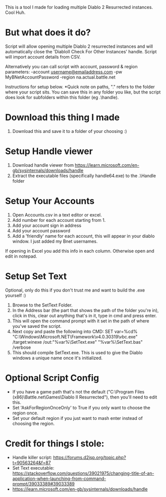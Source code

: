 This is a tool I made for loading multiple Diablo 2 Resurrected instances. Cool Huh.

# But what does it do? #
Script will allow opening multiple Diablo 2 resurrected instances and will automatically close the 'DiabloII Check For Other Instances' handle.
Script will import account details from CSV. 

Alternatively you can call script with account, password & region parameters: -account username@emailaddress.com  -pw MyBNetAccountPassword -region na.actual.battle.net

Instructions for setup below.
*Quick note on paths, ".\" refers to the folder where your script sits. You can save this in any folder you like, but the script does look for subfolders within this folder (eg .\handle). 

# Download this thing I made #
1. Download this and save it to a folder of your choosing :)

# Setup Handle viewer #
1. Download handle viewer from https://learn.microsoft.com/en-gb/sysinternals/downloads/handle
2. Extract the executable files (specifically handle64.exe) to the .\Handle folder

# Setup Your Accounts #
1. Open Accounts.csv in a text editor or excel.
2. Add number for each account starting from 1.
3. Add your account sign in address
4. Add your account password
5. Add a 'friendly' name for each account, this will appear in your diablo window. I just added my Bnet usernames.

If opening in Excel you add this info in each column. Otherwise open and edit in notepad.

# Setup Set Text #
Optional, only do this if you don't trust me and want to build the .exe yourself :)

1. Browse to the SetText Folder.
2. In the Address bar (the part that shows the path of the folder you're in), click in this, clear out anything that's in it, type in cmd and press enter.
3. This will open the command prompt with it set in the path of where you've saved the script.
4. Next copy and paste the following into CMD:
	SET var=%cd%
	"C:\Windows\Microsoft.NET\Framework\v4.0.30319\vbc.exe" /target:winexe /out:"%var%\SetText.exe" "%var%\SetText.bas" /verbose
5. This should compile SetText.exe. This is used to give the Diablo windows a unique name once it's initialized.

# Optional Script Config #
- If you have a game path that's not the default ("C:\Program Files (x86)\Battle.net\Games\Diablo II Resurrected"), then you'll need to edit this.
- Set 'AskForRegionOnceOnly' to True if you only want to choose the region once.
- Set your default region if you just want to mash enter instead of choosing the region.

# Credit for things I stole: #
- Handle killer script: https://forums.d2jsp.org/topic.php?t=90563264&f=87
- Set Text executable: https://stackoverflow.com/questions/39021975/changing-title-of-an-application-when-launching-from-command-prompt/39033389#39033389
- https://learn.microsoft.com/en-gb/sysinternals/downloads/handle
